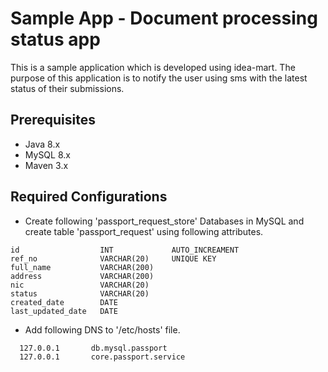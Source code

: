 # Sample App - Document processing status app
This is a sample application which is developed using idea-mart. The purpose of this application is to notify the user using sms with the latest status of their submissions.

## Prerequisites  
* Java 8.x
* MySQL 8.x
* Maven 3.x
## Required Configurations  
* Create following 'passport_request_store' Databases in MySQL and create table 'passport_request' using following attributes.
```
id                  INT             AUTO_INCREAMENT    
ref_no              VARCHAR(20)     UNIQUE KEY  
full_name           VARCHAR(200)  
address             VARCHAR(200)  
nic                 VARCHAR(20)    
status              VARCHAR(20)    
created_date        DATE  
last_updated_date   DATE
```
* Add following DNS to '/etc/hosts' file.  
```  
  127.0.0.1       db.mysql.passport
  127.0.0.1       core.passport.service
```
